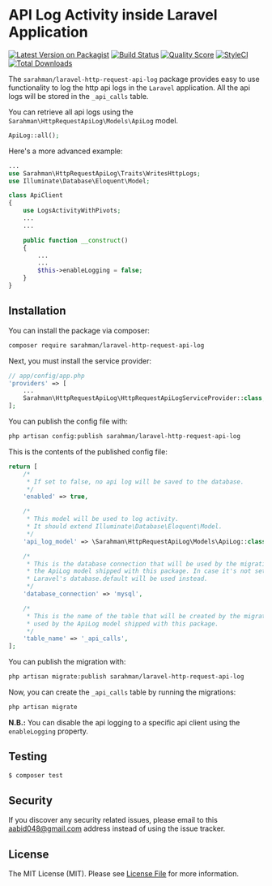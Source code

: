 # API Log Activity inside Laravel Application

[![Latest Version on Packagist](https://img.shields.io/packagist/v/sarahman/laravel-http-request-api-log.svg?style=flat-square)](https://packagist.org/packages/sarahman/laravel-http-request-api-log)
[![Build Status](https://img.shields.io/travis/sarahman/laravel-http-request-api-log/master.svg?style=flat-square)](https://travis-ci.org/sarahman/laravel-http-request-api-log)
[![Quality Score](https://img.shields.io/scrutinizer/g/sarahman/laravel-http-request-api-log.svg?style=flat-square)](https://scrutinizer-ci.com/g/sarahman/laravel-http-request-api-log)
[![StyleCI](https://styleci.io/repos/61802818/shield)](https://styleci.io/repos/61802818)
[![Total Downloads](https://img.shields.io/packagist/dt/sarahman/laravel-http-request-api-log.svg?style=flat-square)](https://packagist.org/packages/sarahman/laravel-http-request-api-log)

The `sarahman/laravel-http-request-api-log` package provides easy to use functionality to log the http api logs in  the `Laravel` application. All the api logs will be stored in the `_api_calls` table.

You can retrieve all api logs using the `Sarahman\HttpRequestApiLog\Models\ApiLog` model.

```php
ApiLog::all();
```

Here's a more advanced example:

```php
...
use Sarahman\HttpRequestApiLog\Traits\WritesHttpLogs;
use Illuminate\Database\Eloquent\Model;

class ApiClient
{
    use LogsActivityWithPivots;
    ...
    ...

    public function __construct()
    {
        ...
        ...
        $this->enableLogging = false;
    }
}
```

## Installation

You can install the package via composer:

``` bash
composer require sarahman/laravel-http-request-api-log
```

Next, you must install the service provider:

```php
// app/config/app.php
'providers' => [
    ...
    Sarahman\HttpRequestApiLog\HttpRequestApiLogServiceProvider::class,
];
```

You can publish the config file with:

```bash
php artisan config:publish sarahman/laravel-http-request-api-log
```

This is the contents of the published config file:

```php
return [
    /*
     * If set to false, no api log will be saved to the database.
     */
    'enabled' => true,

    /*
     * This model will be used to log activity.
     * It should extend Illuminate\Database\Eloquent\Model.
     */
    'api_log_model' => \Sarahman\HttpRequestApiLog\Models\ApiLog::class,

    /*
     * This is the database connection that will be used by the migration and
     * the ApiLog model shipped with this package. In case it's not set
     * Laravel's database.default will be used instead.
     */
    'database_connection' => 'mysql',

    /*
     * This is the name of the table that will be created by the migration and
     * used by the ApiLog model shipped with this package.
     */
    'table_name' => '_api_calls',
];
```

You can publish the migration with:

```bash
php artisan migrate:publish sarahman/laravel-http-request-api-log
```

Now, you can create the `_api_calls` table by running the migrations:

```bash
php artisan migrate
```

**N.B.:** You can disable the api logging to a specific api client using the `enableLogging` property.

## Testing

``` bash
$ composer test
```

## Security

If you discover any security related issues, please email to this <aabid048@gmail.com> address instead of using the issue tracker.

## License

The MIT License (MIT). Please see [License File](LICENSE.md) for more information.
